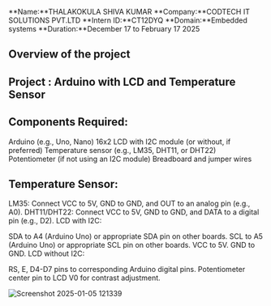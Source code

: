 **Name:**THALAKOKULA SHIVA KUMAR
**Company:**CODTECH IT SOLUTIONS PVT.LTD
**Intern ID:**CT12DYQ
**Domain:**Embedded systems
**Duration:**December 17 to February 17 2025

## Overview of the project

## Project : Arduino with LCD and Temperature Sensor
## Components Required:
Arduino (e.g., Uno, Nano)
16x2 LCD with I2C module (or without, if preferred)
Temperature sensor (e.g., LM35, DHT11, or DHT22)
Potentiometer (if not using an I2C module)
Breadboard and jumper wires

## Temperature Sensor:

LM35: Connect VCC to 5V, GND to GND, and OUT to an analog pin (e.g., A0).
DHT11/DHT22: Connect VCC to 5V, GND to GND, and DATA to a digital pin (e.g., D2).
LCD with I2C:

SDA to A4 (Arduino Uno) or appropriate SDA pin on other boards.
SCL to A5 (Arduino Uno) or appropriate SCL pin on other boards.
VCC to 5V.
GND to GND.
LCD without I2C:

RS, E, D4-D7 pins to corresponding Arduino digital pins.
Potentiometer center pin to LCD V0 for contrast adjustment.

![Screenshot 2025-01-05 121339](https://github.com/user-attachments/assets/5cdb30fc-f2e2-42db-a8d0-55eea1d363d5)
